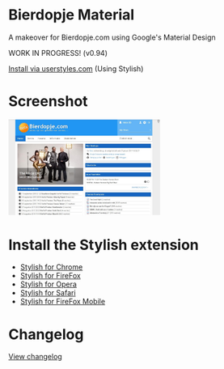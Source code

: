 # Bierdopje Material
A makeover for Bierdopje.com using Google's Material Design

WORK IN PROGRESS! (v0.94)

<a href="https://userstyles.org/styles/136283/bierdopje-material">Install via userstyles.com</a> (Using Stylish)

# Screenshot
<a href="https://github.com/Bierdopje-Community/bierdopje-material/blob/master/screenshots/frontpage.jpeg?raw=true"><img src="https://github.com/Bierdopje-Community/bierdopje-material/blob/master/screenshots/frontpage.jpeg?raw=true" width="300px" /></a>

# Install the Stylish extension
- <a href="https://chrome.google.com/webstore/detail/stylish/fjnbnpbmkenffdnngjfgmeleoegfcffe">Stylish for Chrome</a>
- <a href="https://addons.mozilla.org/firefox/addon/stylish/">Stylish for FireFox</a>
- <a href="https://addons.opera.com/en/extensions/details/stylish/">Stylish for Opera</a>
- <a href="http://sobolev.us/stylish/">Stylish for Safari</a>
- <a href="https://addons.mozilla.org/en-US/firefox/addon/2108/">Stylish for FireFox Mobile</a>

# Changelog
<A HREF="https://raw.githubusercontent.com/Bierdopje-Community/bierdopje-material/master/changelog.txt">View changelog</A>
